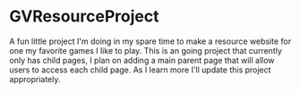 # GVResourceProject
A fun little project I'm doing in my spare time to make a resource website for one my favorite games I like to play. This is an going project that currently only has child pages, I plan on adding a main parent page that will allow users to access each child page. As I learn more I'll update this project appropriately. 
